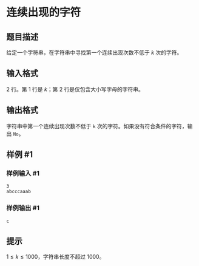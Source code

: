 # 连续出现的字符

## 题目描述

给定一个字符串，在字符串中寻找第一个连续出现次数不低于 $k$ 次的字符。

## 输入格式

$2$ 行。第 $1$ 行是 $k$；第 $2$ 行是仅包含大小写字母的字符串。

## 输出格式

字符串中第一个连续出现次数不低于 `k` 次的字符。如果没有符合条件的字符，输出 `No`。

## 样例 #1

### 样例输入 #1
```
3
abcccaaab
```

### 样例输出 #1

```
c
```

## 提示

$1\leq k\leq1000$，字符串长度不超过 $1000$。
